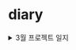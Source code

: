 # diary


<details>
<summary>3월 프로젝트 일지</summary>
<div markdown="1">

<details>
<summary>3월 3일 토이프로젝트 데일리 스크럼 </summary>
<div markdown="1">
오늘 할일   
  
박은지:   
김성훈: 페이지 로그인 기능 완성하기, ERD 설계 끝내기, 과목 CRUD 만들기     
  
오늘 한것:
  
박은지:   
김성훈:       
  
아쉬웠던 점:
  
박은지:   
김성훈:     
</div>
</details>
  <details>
<summary>3월 4일 토이프로젝트 데일리 스크럼 </summary>
<div markdown="1">
오늘 할일   
  
박은지:   
김성훈:     
  
오늘 한것:
  
박은지:   
김성훈:       
  
아쉬웠던 점:
  
  
박은지:   
김성훈:     
</div>
</details>

</div>
</details>
